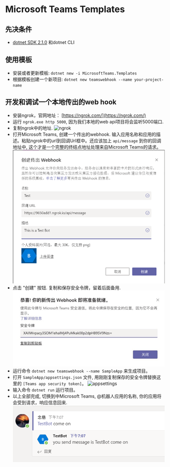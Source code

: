 # Microsoft Teams Templates

## 先决条件

* [dotnet SDK 2.1.0](https://www.microsoft.com/net/core) 和dotnet CLI

## 使用模板

* 安装或者更新模板: `dotnet new -i MicrosoftTeams.Templates`
* 根据模板创建一个新项目: `dotnet new teamswebhook --name your-project-name`

## 开发和调试一个本地传出的web hook

* 安装ngrok，官网地址： [https://ngrok.com/](https://ngrok.com/)
* 运行 `ngrok.exe http 5000`, 因为我们本地的web api项目将会监听5000端口.
* 复制ngrok中的地址.
![ngrok](docs/assets/readme_en_us/ngrok.png)
* 打开Microsoft Teams, 创建一个传出的webhook.  输入应用名称和应用的描述。粘贴ngrok中的url到回调Url框中。还应该加上 `api/message` 到你的回调地址中, 这个才是一个完整的终结点地址处理来自Microsoft Teams的请求。
![CreateAnOutgoingwebhook](docs/assets/readme_zh_cn/CreateAnOutgoingWebhook.jpg)
* 点击 "创建" 按钮. 复制和保存安全令牌，留着后面备用.
![SecurityToken](docs/assets/readme_zh_cn/SecurityToken.jpeg)
* 运行命令 `dotnet new teamswebhook --name SampleApp` 来生成项目。
* 打开 `SampleApp/appsettings.json` 文件, 用刚刚复制保存的安全令牌替换这里的 `[Teams app security token]`。
![appsettings](docs/assets/readme_en_us/appsettings.png)
* 输入命令 `dotnet run` 运行项目。
* 以上全部完成, 切换到中Microsoft Teams, @机器人应用的名称, 你的应用将会受到请求，响应信息回来.
![chat](docs/assets/readme_zh_cn/chat.png)
